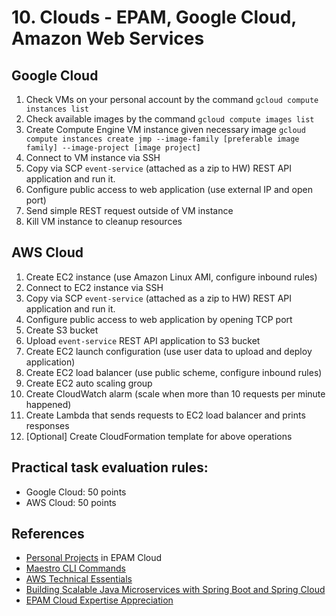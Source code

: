 # 10. Clouds - EPAM, Google Cloud, Amazon Web Services

## Google Cloud

1. Check VMs on your personal account by the command `gcloud compute instances list`
1. Check available images by the command `gcloud compute images list`
1. Create Compute Engine VM instance given necessary image `gcloud compute instances create jmp --image-family [preferable image family] --image-project [image project]`
1. Connect to VM instance via SSH
1. Copy via SCP `event-service`  (attached as a zip to HW)  REST API application and run it.
1. Configure public access to web application (use external IP and open port)
1. Send simple REST request outside of VM instance
1. Kill VM instance to cleanup resources

## AWS Cloud

1. Create EC2 instance (use Amazon Linux AMI, configure inbound rules)
1. Connect to EC2 instance via SSH
1. Copy via SCP `event-service`  (attached as a zip to HW)  REST API application and run it.
1. Configure public access to web application by opening TCP port
1. Create S3 bucket
1. Upload `event-service` REST API application to S3 bucket
1. Create EC2 launch configuration (use user data to upload and deploy application)
1. Create EC2 load balancer (use public scheme, configure inbound rules)
1. Create EC2 auto scaling group
1. Create CloudWatch alarm (scale when more than 10 requests per minute happened)
1. Create Lambda that sends requests to EC2 load balancer and prints responses
1. [Optional] Create CloudFormation template for above operations

## Practical task evaluation rules:

* Google Cloud: 50 points
* AWS Cloud: 50 points

## References

* [Personal Projects](https://kb.epam.com/display/EPMCITFAQ/Personal+Projects) in EPAM Cloud
* [Maestro CLI Commands](https://cloud.epam.com/site/learn/documentation)
* [AWS Technical Essentials](https://aws.amazon.com/training/course-descriptions/essentials/)
* [Building Scalable Java Microservices with Spring Boot and Spring Cloud](https://www.coursera.org/learn/google-cloud-java-spring)
* [EPAM Cloud Expertise Appreciation](https://kb.epam.com/display/EPMCITFAQ/EPAM+Cloud+Expertise+Appreciation)
